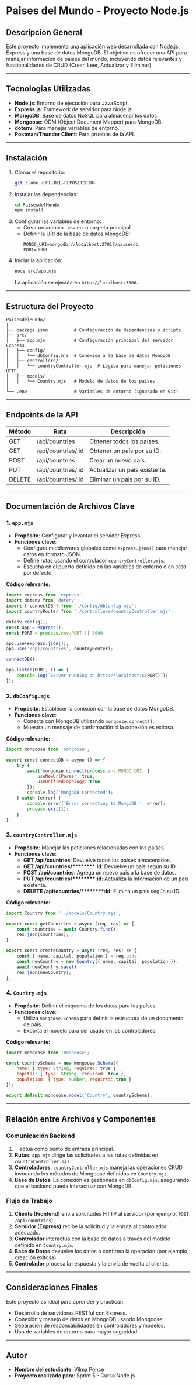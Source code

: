 
# Paises del Mundo - Proyecto Node.js

## Descripcion General

Este proyecto implementa una aplicación web desarrollada con Node.js, Express y una base de datos MongoDB. El objetivo es ofrecer una API para manejar información de países del mundo, incluyendo datos relevantes y funcionalidades de CRUD (Crear, Leer, Actualizar y Eliminar).

---

## Tecnologías Utilizadas

- **Node.js**: Entorno de ejecución para JavaScript.
- **Express.js**: Framework de servidor para Node.js.
- **MongoDB**: Base de datos NoSQL para almacenar los datos.
- **Mongoose**: ODM (Object Document Mapper) para MongoDB.
- **dotenv**: Para manejar variables de entorno.
- **Postman/Thunder Client**: Para pruebas de la API.

---

## Instalación

1. Clonar el repositorio:
   ```bash
   git clone <URL-DEL-REPOSITORIO>
   ```
2. Instalar las dependencias:
   ```bash
   cd PaisesdelMundo
   npm install
   ```
3. Configurar las variables de entorno:
   - Crear un archivo `.env` en la carpeta principal.
   - Definir la URI de la base de datos MongoDB:
     ```
     MONGO_URI=mongodb://localhost:27017/paisesdb
     PORT=3000
     ```
4. Iniciar la aplicación:
   ```bash
   node src/app.mjs
   ```
   La aplicación se ejecuta en `http://localhost:3000`.

---

## Estructura del Proyecto

```
PaisesdelMundo/
│
├── package.json          # Configuración de dependencias y scripts
├── src/
│   ├── app.mjs           # Configuración principal del servidor Express
│   ├── config/
│   │   └── dbConfig.mjs  # Conexión a la base de datos MongoDB
│   ├── controllers/
│   │   └── countryController.mjs  # Lógica para manejar peticiones HTTP
│   ├── models/
│   │   └── Country.mjs   # Modelo de datos de los países
│
└── .env                  # Variables de entorno (ignorado en Git)
```

---

## Endpoints de la API

| Método | Ruta                | Descripción                   |
| ------ | ------------------- | ----------------------------- |
| GET    | /api/countries      | Obtener todos los países.     |
| GET    | /api/countries/\:id | Obtener un país por su ID.    |
| POST   | /api/countries      | Crear un nuevo país.          |
| PUT    | /api/countries/\:id | Actualizar un país existente. |
| DELETE | /api/countries/\:id | Eliminar un país por su ID.   |

---

## Documentación de Archivos Clave

### 1. `app.mjs`

- **Propósito**: Configurar y levantar el servidor Express.
- **Funciones clave**:
  - Configura middlewares globales como `express.json()` para manejar datos en formato JSON.
  - Define rutas usando el controlador `countryController.mjs`.
  - Escucha en el puerto definido en las variables de entorno o en `3000` por defecto.

**Código relevante:**

```javascript
import express from 'express';
import dotenv from 'dotenv';
import { connectDB } from './config/dbConfig.mjs';
import countryRouter from './controllers/countryController.mjs';

dotenv.config();
const app = express();
const PORT = process.env.PORT || 3000;

app.use(express.json());
app.use('/api/countries', countryRouter);

connectDB();

app.listen(PORT, () => {
    console.log(`Server running on http://localhost:${PORT}`);
});
```

### 2. `dbConfig.mjs`

- **Propósito**: Establecer la conexión con la base de datos MongoDB.
- **Funciones clave**:
  - Conecta con MongoDB utilizando `mongoose.connect()`.
  - Muestra un mensaje de confirmación si la conexión es exitosa.

**Código relevante:**

```javascript
import mongoose from 'mongoose';

export const connectDB = async () => {
    try {
        await mongoose.connect(process.env.MONGO_URI, {
            useNewUrlParser: true,
            useUnifiedTopology: true
        });
        console.log('MongoDB Connected');
    } catch (error) {
        console.error('Error connecting to MongoDB:', error);
        process.exit(1);
    }
};
```

### 3. `countryController.mjs`

- **Propósito**: Manejar las peticiones relacionadas con los países.
- **Funciones clave**:
  - **GET /api/countries**: Devuelve todos los países almacenados.
  - **GET /api/countries/\*\*\*\*****:id**: Devuelve un país según su ID.
  - **POST /api/countries**: Agrega un nuevo país a la base de datos.
  - **PUT /api/countries/\*\*\*\*****:id**: Actualiza la información de un país existente.
  - **DELETE /api/countries/\*\*\*\*****:id**: Elimina un país según su ID.

**Código relevante:**

```javascript
import Country from '../models/Country.mjs';

export const getCountries = async (req, res) => {
    const countries = await Country.find();
    res.json(countries);
};

export const createCountry = async (req, res) => {
    const { name, capital, population } = req.body;
    const newCountry = new Country({ name, capital, population });
    await newCountry.save();
    res.json(newCountry);
};
```

### 4. `Country.mjs`

- **Propósito**: Definir el esquema de los datos para los países.
- **Funciones clave**:
  - Utiliza `mongoose.Schema` para definir la estructura de un documento de país.
  - Exporta el modelo para ser usado en los controladores.

**Código relevante:**

```javascript
import mongoose from 'mongoose';

const countrySchema = new mongoose.Schema({
    name: { type: String, required: true },
    capital: { type: String, required: true },
    population: { type: Number, required: true }
});

export default mongoose.model('Country', countrySchema);
```

---

## Relación entre Archivos y Componentes

### Comunicación Backend

1. \`\` actúa como punto de entrada principal.
2. **Rutas**: `app.mjs` dirige las solicitudes a las rutas definidas en `countryController.mjs`.
3. **Controladores**: `countryController.mjs` maneja las operaciones CRUD invocando los métodos de Mongoose definidos en `Country.mjs`.
4. **Base de Datos**: La conexión es gestionada en `dbConfig.mjs`, asegurando que el backend pueda interactuar con MongoDB.

### Flujo de Trabajo

1. **Cliente (Frontend)** envía solicitudes HTTP al servidor (por ejemplo, `POST /api/countries`).
2. **Servidor (Express)** recibe la solicitud y la enruta al controlador adecuado.
3. **Controlador** interactúa con la base de datos a través del modelo definido en `Country.mjs`.
4. **Base de Datos** devuelve los datos o confirma la operación (por ejemplo, creación exitosa).
5. **Controlador** procesa la respuesta y la envía de vuelta al cliente.

---

## Consideraciones Finales

Este proyecto es ideal para aprender y practicar:

- Desarrollo de servidores RESTful con Express.
- Conexión y manejo de datos en MongoDB usando Mongoose.
- Separación de responsabilidades en controladores y modelos.
- Uso de variables de entorno para mayor seguridad.

---

## Autor

- **Nombre del estudiante**: Vilma Ponce
- **Proyecto realizado para**: Sprint 5 - Curso Node.js